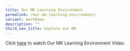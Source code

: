 ```yaml
---
title: Our MK Learning Environment
permalink: /our-mk-learning-environment/
variant: markdown
description: ""
third_nav_title: Explore our MK
---
```

Click <a href="[https://drive.google.com/file/d/1R3t2PCoBpMBA-Zp9CnUlCgJC9ephHYYX/view?usp=drive\_link](https://drive.google.com/file/d/1R3t2PCoBpMBA-Zp9CnUlCgJC9ephHYYX/view?usp=drive_link)">here</a> to watch Our MK Learning Environment Video.